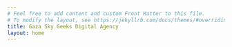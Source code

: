 ```yaml
---
# Feel free to add content and custom Front Matter to this file.
# To modify the layout, see https://jekyllrb.com/docs/themes/#overriding-theme-defaults
title: Gaza Sky Geeks Digital Agency
layout: home
---
```

